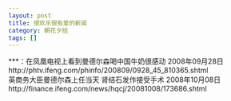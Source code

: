 ```yaml
---
layout: post
title: 很欢乐很有爱的新闻
category: 朝花夕拾
tags: []
---
```

<div class="msg Nth">***：在凤凰电视上看到曼德尔森喝中国牛奶很感动 2008年09月28日
<div class="msg Nth">http://phtv.ifeng.com/phinfo/200809/0928_45_810365.shtml
<div class="msg Nth">
<div class="msg Nth">英商务大臣曼德尔森上任当天 肾结石发作接受手术 2008年10月08日
<div class="msg Nth">http://finance.ifeng.com/news/hqcj/20081008/173686.shtml